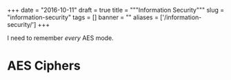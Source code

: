 
+++
date = "2016-10-11"
draft = true
title = """Information Security"""
slug = "information-security"
tags = []
banner = ""
aliases = ['/information-security/']
+++

I need to remember *every* AES mode.

# AES Ciphers
